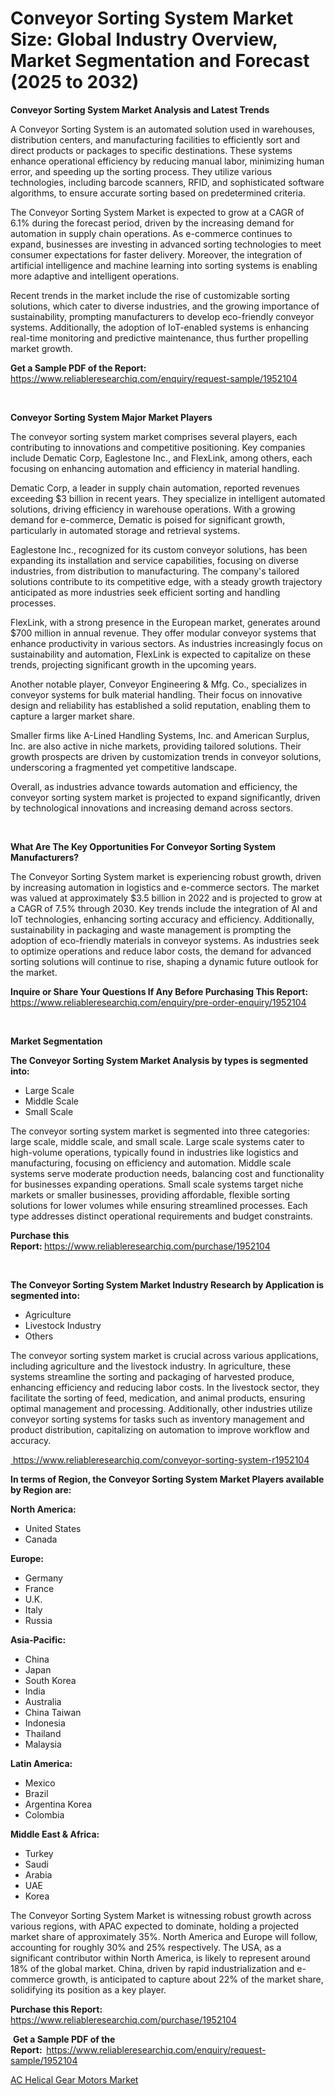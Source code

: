 <p><h1>Conveyor Sorting System Market Size: Global Industry Overview, Market Segmentation and Forecast (2025 to 2032)</h1></p><p><strong>Conveyor Sorting System Market Analysis and Latest Trends</strong></p>
<p><p>A Conveyor Sorting System is an automated solution used in warehouses, distribution centers, and manufacturing facilities to efficiently sort and direct products or packages to specific destinations. These systems enhance operational efficiency by reducing manual labor, minimizing human error, and speeding up the sorting process. They utilize various technologies, including barcode scanners, RFID, and sophisticated software algorithms, to ensure accurate sorting based on predetermined criteria.</p><p>The Conveyor Sorting System Market is expected to grow at a CAGR of 6.1% during the forecast period, driven by the increasing demand for automation in supply chain operations. As e-commerce continues to expand, businesses are investing in advanced sorting technologies to meet consumer expectations for faster delivery. Moreover, the integration of artificial intelligence and machine learning into sorting systems is enabling more adaptive and intelligent operations.</p><p>Recent trends in the market include the rise of customizable sorting solutions, which cater to diverse industries, and the growing importance of sustainability, prompting manufacturers to develop eco-friendly conveyor systems. Additionally, the adoption of IoT-enabled systems is enhancing real-time monitoring and predictive maintenance, thus further propelling market growth.</p></p>
<p><strong>Get a Sample PDF of the Report:&nbsp;</strong> <a href="https://www.reliableresearchiq.com/enquiry/request-sample/1952104?utm_campaign=2306&utm_medium=2&utm_source=Github&utm_content=ia&utm_term=28022025&utm_id=conveyor-sorting-system">https://www.reliableresearchiq.com/enquiry/request-sample/1952104</a></p>
<p>&nbsp;</p>
<p><strong>Conveyor Sorting System Major Market Players</strong></p>
<p><p>The conveyor sorting system market comprises several players, each contributing to innovations and competitive positioning. Key companies include Dematic Corp, Eaglestone Inc., and FlexLink, among others, each focusing on enhancing automation and efficiency in material handling.</p><p>Dematic Corp, a leader in supply chain automation, reported revenues exceeding $3 billion in recent years. They specialize in intelligent automated solutions, driving efficiency in warehouse operations. With a growing demand for e-commerce, Dematic is poised for significant growth, particularly in automated storage and retrieval systems.</p><p>Eaglestone Inc., recognized for its custom conveyor solutions, has been expanding its installation and service capabilities, focusing on diverse industries, from distribution to manufacturing. The company's tailored solutions contribute to its competitive edge, with a steady growth trajectory anticipated as more industries seek efficient sorting and handling processes.</p><p>FlexLink, with a strong presence in the European market, generates around $700 million in annual revenue. They offer modular conveyor systems that enhance productivity in various sectors. As industries increasingly focus on sustainability and automation, FlexLink is expected to capitalize on these trends, projecting significant growth in the upcoming years.</p><p>Another notable player, Conveyor Engineering & Mfg. Co., specializes in conveyor systems for bulk material handling. Their focus on innovative design and reliability has established a solid reputation, enabling them to capture a larger market share.</p><p>Smaller firms like A-Lined Handling Systems, Inc. and American Surplus, Inc. are also active in niche markets, providing tailored solutions. Their growth prospects are driven by customization trends in conveyor solutions, underscoring a fragmented yet competitive landscape.</p><p>Overall, as industries advance towards automation and efficiency, the conveyor sorting system market is projected to expand significantly, driven by technological innovations and increasing demand across sectors.</p></p>
<p>&nbsp;</p>
<p><strong>What Are The Key Opportunities For Conveyor Sorting System Manufacturers?</strong></p>
<p><p>The Conveyor Sorting System market is experiencing robust growth, driven by increasing automation in logistics and e-commerce sectors. The market was valued at approximately $3.5 billion in 2022 and is projected to grow at a CAGR of 7.5% through 2030. Key trends include the integration of AI and IoT technologies, enhancing sorting accuracy and efficiency. Additionally, sustainability in packaging and waste management is prompting the adoption of eco-friendly materials in conveyor systems. As industries seek to optimize operations and reduce labor costs, the demand for advanced sorting solutions will continue to rise, shaping a dynamic future outlook for the market.</p></p>
<p><strong>Inquire or Share Your Questions If Any Before Purchasing This Report:</strong> <a href="https://www.reliableresearchiq.com/enquiry/pre-order-enquiry/1952104?utm_campaign=2306&utm_medium=2&utm_source=Github&utm_content=ia&utm_term=28022025&utm_id=conveyor-sorting-system">https://www.reliableresearchiq.com/enquiry/pre-order-enquiry/1952104</a></p>
<p>&nbsp;</p>
<p><strong>Market Segmentation</strong></p>
<p><strong>The Conveyor Sorting System Market Analysis by types is segmented into:</strong></p>
<p><ul><li>Large Scale</li><li>Middle Scale</li><li>Small Scale</li></ul></p>
<p><p>The conveyor sorting system market is segmented into three categories: large scale, middle scale, and small scale. Large scale systems cater to high-volume operations, typically found in industries like logistics and manufacturing, focusing on efficiency and automation. Middle scale systems serve moderate production needs, balancing cost and functionality for businesses expanding operations. Small scale systems target niche markets or smaller businesses, providing affordable, flexible sorting solutions for lower volumes while ensuring streamlined processes. Each type addresses distinct operational requirements and budget constraints.</p></p>
<p><strong>Purchase this Report:&nbsp;</strong><a href="https://www.reliableresearchiq.com/purchase/1952104?utm_campaign=2306&utm_medium=2&utm_source=Github&utm_content=ia&utm_term=28022025&utm_id=conveyor-sorting-system">https://www.reliableresearchiq.com/purchase/1952104</a></p>
<p>&nbsp;</p>
<p><strong>The Conveyor Sorting System Market Industry Research by Application is segmented into:</strong></p>
<p><ul><li>Agriculture</li><li>Livestock Industry</li><li>Others</li></ul></p>
<p><p>The conveyor sorting system market is crucial across various applications, including agriculture and the livestock industry. In agriculture, these systems streamline the sorting and packaging of harvested produce, enhancing efficiency and reducing labor costs. In the livestock sector, they facilitate the sorting of feed, medication, and animal products, ensuring optimal management and processing. Additionally, other industries utilize conveyor sorting systems for tasks such as inventory management and product distribution, capitalizing on automation to improve workflow and accuracy.</p></p>
<p><a href="https://www.reliableresearchiq.com/conveyor-sorting-system-r1952104?utm_campaign=2306&utm_medium=2&utm_source=Github&utm_content=ia&utm_term=28022025&utm_id=conveyor-sorting-system">&nbsp;https://www.reliableresearchiq.com/conveyor-sorting-system-r1952104</a></p>
<p><strong>In terms of Region, the Conveyor Sorting System Market Players available by Region are:</strong></p>
<p>
    <p> <strong> North America: </strong>
        <ul>
            <li>United States</li>
            <li>Canada</li>
        </ul>
        </p> 
    <p> <strong> Europe: </strong>
        <ul>
            <li>Germany</li>
            <li>France</li>
            <li>U.K.</li>
            <li>Italy</li>
            <li>Russia</li>
        </ul>
        </p> 
    <p> <strong> Asia-Pacific: </strong>
        <ul>
            <li>China</li>
            <li>Japan</li>
            <li>South Korea</li>
            <li>India</li>
            <li>Australia</li>
            <li>China Taiwan</li>
            <li>Indonesia</li>
            <li>Thailand</li>
            <li>Malaysia</li>
        </ul>
        </p> 
    <p> <strong> Latin America: </strong>
        <ul>
            <li>Mexico</li>
            <li>Brazil</li>
            <li>Argentina Korea</li>
            <li>Colombia</li>
        </ul>
        </p> 
    <p> <strong> Middle East & Africa: </strong>
        <ul>
            <li>Turkey</li>
            <li>Saudi</li>
            <li>Arabia</li>
            <li>UAE</li>
            <li>Korea</li>
        </ul>
    </p>
    </p>
<p><p>The Conveyor Sorting System Market is witnessing robust growth across various regions, with APAC expected to dominate, holding a projected market share of approximately 35%. North America and Europe will follow, accounting for roughly 30% and 25% respectively. The USA, as a significant contributor within North America, is likely to represent around 18% of the global market. China, driven by rapid industrialization and e-commerce growth, is anticipated to capture about 22% of the market share, solidifying its position as a key player.</p></p>
<p><strong>Purchase this Report: </strong><a href="https://www.reliableresearchiq.com/purchase/1952104?utm_campaign=2306&utm_medium=2&utm_source=Github&utm_content=ia&utm_term=28022025&utm_id=conveyor-sorting-system">https://www.reliableresearchiq.com/purchase/1952104</a></p>
<p>&nbsp;<strong>Get a Sample PDF of the Report:&nbsp;&nbsp;</strong><a href="https://www.reliableresearchiq.com/enquiry/request-sample/1952104?utm_campaign=2306&utm_medium=2&utm_source=Github&utm_content=ia&utm_term=28022025&utm_id=conveyor-sorting-system">https://www.reliableresearchiq.com/enquiry/request-sample/1952104</a></p>
<p><strong></strong></p>
<p><p><a href="https://github.com/quiraytaibat/Market-Research-Report-List-1/blob/main/ac-helical-gear-motors-market.md?utm_campaign=2306&utm_medium=2&utm_source=Github&utm_content=ia&utm_term=28022025&utm_id=conveyor-sorting-system">AC Helical Gear Motors Market</a></p></p>